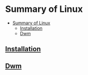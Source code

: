 # Summary of Linux

- [Summary of Linux](#summary-of-linux)
  - [Installation](#installation)
  - [Dwm](#dwm)

## [Installation](./Installation.md)
## [Dwm](./Dwm.md)